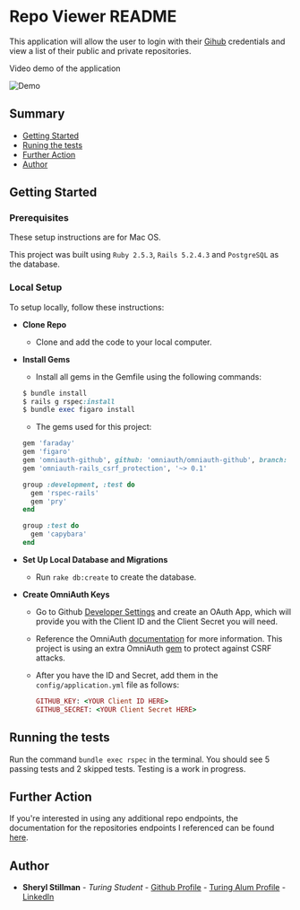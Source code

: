# Repo Viewer README

This application will allow the user to login with their [Gihub](https://github.com/) credentials and view a list of their public and private repositories.

Video demo of the application

![Demo](https://j.gifs.com/E8zMLv.gif)

## Summary

  - [Getting Started](#getting-started)
  - [Runing the tests](#running-the-tests)
  - [Further Action](#further-action)
  - [Author](#author)

## Getting Started

### Prerequisites

These setup instructions are for Mac OS.

This project was built using `Ruby 2.5.3`, `Rails 5.2.4.3` and `PostgreSQL` as the database.

### Local Setup

To setup locally, follow these instructions:
  * __Clone Repo__
    * Clone and add the code to your local computer.
  * __Install Gems__
    * Install all gems in the Gemfile using the following commands:
    ```ruby
    $ bundle install
    $ rails g rspec:install
    $ bundle exec figaro install
    ```

    * The gems used for this project:
    ```ruby
    gem 'faraday'
    gem 'figaro'
    gem 'omniauth-github', github: 'omniauth/omniauth-github', branch: 'master'
    gem 'omniauth-rails_csrf_protection', '~> 0.1'

    group :development, :test do
      gem 'rspec-rails'
      gem 'pry'
    end

    group :test do
      gem 'capybara'
    end
    ```

  * __Set Up Local Database and Migrations__
    * Run `rake db:create` to create the database.

  * __Create OmniAuth Keys__
    * Go to Github [Developer Settings](https://github.com/settings/developers) and create an OAuth App, which will provide you with the Client ID and the Client Secret you will need.

    * Reference the OmniAuth [documentation](https://github.com/omniauth/omniauth-github) for more information. This project is using an extra OmniAuth [gem](https://github.com/omniauth/omniauth/wiki/Resolving-CVE-2015-9284) to protect against CSRF attacks.

    * After you have the ID and Secret, add them in the `config/application.yml` file as follows:
      ```ruby
      GITHUB_KEY: <YOUR Client ID HERE>
      GITHUB_SECRET: <YOUR Client Secret HERE>
      ```

## Running the tests

Run the command `bundle exec rspec` in the terminal.  You should see 5 passing tests and 2 skipped tests. Testing is a work in progress.

## Further Action

If you're interested in using any additional repo endpoints, the documentation for the repositories endpoints I referenced can be found [here](https://docs.github.com/en/free-pro-team@latest/rest/reference/repos).

## Author

- **Sheryl Stillman** - *Turing Student* - [Github Profile](https://github.com/stillsheryl) - [Turing Alum Profile](https://alumni.turing.io/alumni/sheryl-stillman) - [LinkedIn](https://www.linkedin.com/in/sherylstillman1/)
